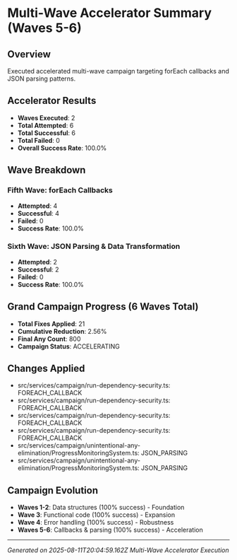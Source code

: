 # Multi-Wave Accelerator Summary (Waves 5-6)

## Overview
Executed accelerated multi-wave campaign targeting forEach callbacks and JSON parsing patterns.

## Accelerator Results
- **Waves Executed**: 2
- **Total Attempted**: 6
- **Total Successful**: 6
- **Total Failed**: 0
- **Overall Success Rate**: 100.0%

## Wave Breakdown

### Fifth Wave: forEach Callbacks
- **Attempted**: 4
- **Successful**: 4
- **Failed**: 0
- **Success Rate**: 100.0%

### Sixth Wave: JSON Parsing & Data Transformation
- **Attempted**: 2
- **Successful**: 2
- **Failed**: 0
- **Success Rate**: 100.0%


## Grand Campaign Progress (6 Waves Total)
- **Total Fixes Applied**: 21
- **Cumulative Reduction**: 2.56%
- **Final Any Count**: 800
- **Campaign Status**: ACCELERATING

## Changes Applied
- src/services/campaign/run-dependency-security.ts: FOREACH_CALLBACK
- src/services/campaign/run-dependency-security.ts: FOREACH_CALLBACK
- src/services/campaign/run-dependency-security.ts: FOREACH_CALLBACK
- src/services/campaign/run-dependency-security.ts: FOREACH_CALLBACK
- src/services/campaign/unintentional-any-elimination/ProgressMonitoringSystem.ts: JSON_PARSING
- src/services/campaign/unintentional-any-elimination/ProgressMonitoringSystem.ts: JSON_PARSING

## Campaign Evolution
- **Waves 1-2**: Data structures (100% success) - Foundation
- **Wave 3**: Functional code (100% success) - Expansion
- **Wave 4**: Error handling (100% success) - Robustness
- **Waves 5-6**: Callbacks & parsing (100% success) - Acceleration

---
*Generated on 2025-08-11T20:04:59.162Z*
*Multi-Wave Accelerator Execution*
